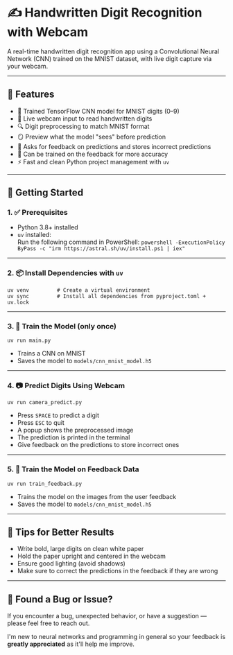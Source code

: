# ✍️ Handwritten Digit Recognition with Webcam

A real-time handwritten digit recognition app using a Convolutional Neural Network (CNN) trained on the MNIST dataset, with live digit capture via your webcam.  

---

## 📸 Features

- 🧠 Trained TensorFlow CNN model for MNIST digits (0–9)
- 🎥 Live webcam input to read handwritten digits
- 🔍 Digit preprocessing to match MNIST format
- 🪞 Preview what the model "sees" before prediction
- 📝 Asks for feedback on predictions and stores incorrect predictions
- 🧠 Can be trained on the feedback for more accuracy
- ⚡ Fast and clean Python project management with `uv`

---

## 🚀 Getting Started

### 1. ✅ Prerequisites

- Python 3.8+ installed
- `uv` installed:  
  Run the following command in PowerShell:
  `powershell -ExecutionPolicy ByPass -c "irm https://astral.sh/uv/install.ps1 | iex"`

---

### 2. 📦 Install Dependencies with `uv`

```
uv venv         # Create a virtual environment
uv sync         # Install all dependencies from pyproject.toml + uv.lock
```

---

### 3. 🧠 Train the Model (only once)

```
uv run main.py
```

* Trains a CNN on MNIST
* Saves the model to `models/cnn_mnist_model.h5`

---

### 4. 📷 Predict Digits Using Webcam

```
uv run camera_predict.py
```

* Press `SPACE` to predict a digit
* Press `ESC` to quit
* A popup shows the preprocessed image
* The prediction is printed in the terminal
* Give feedback on the predictions to store incorrect ones

---

### 5. 🧠 Train the Model on Feedback Data

```
uv run train_feedback.py
```

* Trains the model on the images from the user feedback
* Saves the model to `models/cnn_mnist_model.h5`

---

## 📌 Tips for Better Results

* Write bold, large digits on clean white paper
* Hold the paper upright and centered in the webcam
* Ensure good lighting (avoid shadows)
* Make sure to correct the predictions in the feedback if they are wrong

---

## 🐞 Found a Bug or Issue?

If you encounter a bug, unexpected behavior, or have a suggestion — please feel free to reach out.

I'm new to neural networks and programming in general so your feedback is **greatly appreciated** as it'll help me improve.